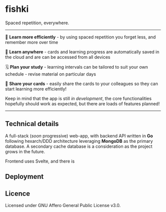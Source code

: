 # fishki

Spaced repetition, everywhere.

--- 
🧠 **Learn more efficiently** - by using spaced repetition you forget less, and remember more over time 

📲 **Learn anywhere** - cards and learning progress are automatically saved in the cloud and are can be accessed from all devices

🗓️ **Plan your study** - learning intervals can be tailored to suit your own schedule - revise material on particular days

🔗 **Share your cards** - easily share the cards to your colleagues so they can start learning more efficiently! 

Keep in mind that the app is still *in development*, the core functionalities hopefully should work as expected, but there are loads of features planned!

--- 
## Technical details

A full-stack (*soon* progressive) web-app, with backend API written in **Go** following hexarch/DDD architecture leveraging **MongoDB** as the primary database. A secondary cache database is a consideration as the project grows in the future. 

Frontend uses Svelte, and there is 

## Deployment

## Licence

Licensed under GNU Affero General Public License v3.0.